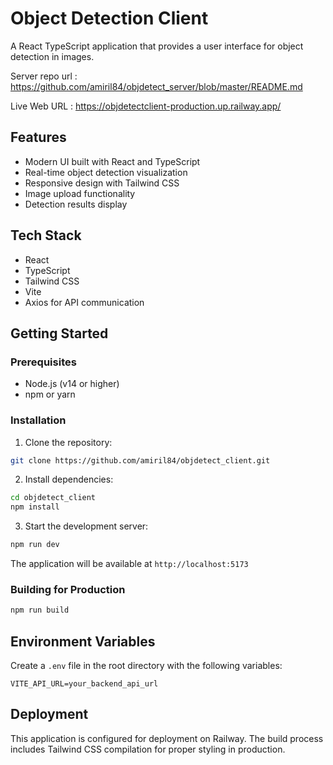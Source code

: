 # Object Detection Client

A React TypeScript application that provides a user interface for object detection in images.

Server repo url : https://github.com/amiril84/objdetect_server/blob/master/README.md

Live Web URL : https://objdetectclient-production.up.railway.app/

## Features

- Modern UI built with React and TypeScript
- Real-time object detection visualization
- Responsive design with Tailwind CSS
- Image upload functionality
- Detection results display

## Tech Stack

- React
- TypeScript
- Tailwind CSS
- Vite
- Axios for API communication

## Getting Started

### Prerequisites

- Node.js (v14 or higher)
- npm or yarn

### Installation

1. Clone the repository:
```bash
git clone https://github.com/amiril84/objdetect_client.git
```

2. Install dependencies:
```bash
cd objdetect_client
npm install
```

3. Start the development server:
```bash
npm run dev
```

The application will be available at `http://localhost:5173`

### Building for Production

```bash
npm run build
```

## Environment Variables

Create a `.env` file in the root directory with the following variables:
```
VITE_API_URL=your_backend_api_url
```

## Deployment

This application is configured for deployment on Railway. The build process includes Tailwind CSS compilation for proper styling in production.
